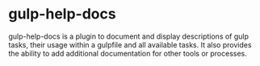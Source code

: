 # gulp-help-docs
gulp-help-docs is a plugin to document and display descriptions of gulp tasks, their usage within a gulpfile and all available tasks. It also provides the ability to add additional documentation for other tools or processes.